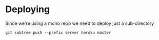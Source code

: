 # Deploying

Since we're using a mono repo we need to deploy just a sub-directory

`git subtree push --prefix server heroku master`
